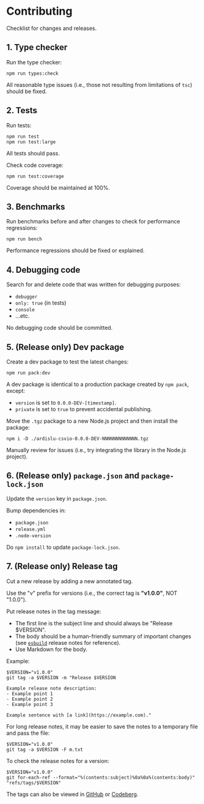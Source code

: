 # Contributing

Checklist for changes and releases.

## 1. Type checker

Run the type checker:

```
npm run types:check
```

All reasonable type issues (i.e., those not resulting from limitations of `tsc`) should be fixed.

## 2. Tests

Run tests:

```
npm run test
npm run test:large
```

All tests should pass.

Check code coverage:

```
npm run test:coverage
```

Coverage should be maintained at 100%.

## 3. Benchmarks

Run benchmarks before and after changes to check for performance regressions:

```
npm run bench
```

Performance regressions should be fixed or explained.

## 4. Debugging code

Search for and delete code that was written for debugging purposes:
- `debugger`
- `only: true` (in tests)
- `console`
- ...etc.

No debugging code should be committed.

## 5. (Release only) Dev package

Create a dev package to test the latest changes:

```
npm run pack:dev
```

A dev package is identical to a production package created by `npm pack`, except:
- `version` is set to `0.0.0-DEV-[timestamp]`.
- `private` is set to `true` to prevent accidental publishing.

Move the `.tgz` package to a new Node.js project and then install the package:

```
npm i -D ./ardislu-csvio-0.0.0-DEV-NNNNNNNNNNNNN.tgz
```

Manually review for issues (i.e., try integrating the library in the Node.js project).

## 6. (Release only) `package.json` and `package-lock.json`

Update the `version` key in `package.json`.

Bump dependencies in:
- `package.json`
- `release.yml`
- `.node-version`

Do `npm install` to update `package-lock.json`.

## 7. (Release only) Release tag

Cut a new release by adding a new annotated tag.

Use the "v" prefix for versions (i.e., the correct tag is **"v1.0.0"**, NOT "1.0.0").

Put release notes in the tag message:
- The first line is the subject line and should always be "Release $VERSION".
- The body should be a human-friendly summary of important changes (see [`esbuild`](https://github.com/evanw/esbuild/releases) release notes for reference).
- Use Markdown for the body.

Example:

```
$VERSION="v1.0.0"
git tag -a $VERSION -m "Release $VERSION

Example release note description:
- Example point 1
- Example point 2
- Example point 3

Example sentence with [a link](https://example.com)."
```

For long release notes, it may be easier to save the notes to a temporary file and pass the file:

```
$VERSION="v1.0.0"
git tag -a $VERSION -F m.txt
```

To check the release notes for a version:

```
$VERSION="v1.0.0"
git for-each-ref --format="%(contents:subject)%0a%0a%(contents:body)" "refs/tags/$VERSION"
```

The tags can also be viewed in [GitHub](https://github.com/ardislu/csvio/tags) or [Codeberg](https://codeberg.org/ardislu/csvio/tags).
